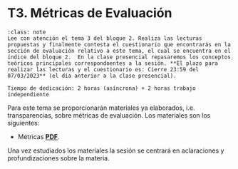 
T3. Métricas de Evaluación
====================================

```{admonition} Nota
:class: note
Lee con atención el tema 3 del bloque 2. Realiza las lecturas propuestas y finalmente contesta el cuestionario que encontrarás en la sección de evaluación relativo a este tema, el cual se encuentra en el índice del bloque 2.  En la clase presencial repasaremos los conceptos teóricos principales correspondoentes a la sesión. **El plazo para realizar las lecturas y el cuestionario es: Cierre 23:59 del 07/03/2023** (el día anterior a la clase presencial).

Tiempo de dedicación: 2 horas (asíncrona) + 2 horas trabajo independiente
```

Para este tema se proporcionarán materiales ya elaborados, i.e. transparencias, sobre métricas de evaluación.
Los materiales son los siguientes:

- Métricas [**PDF**](https://drive.google.com/file/d/11pNQDmj4pyp_qorTvJn0JpltfROO5k1t/view?usp=share_link).

Una vez estudiados los materiales la sesión se centrará en aclaraciones y profundizaciones sobre la materia.
